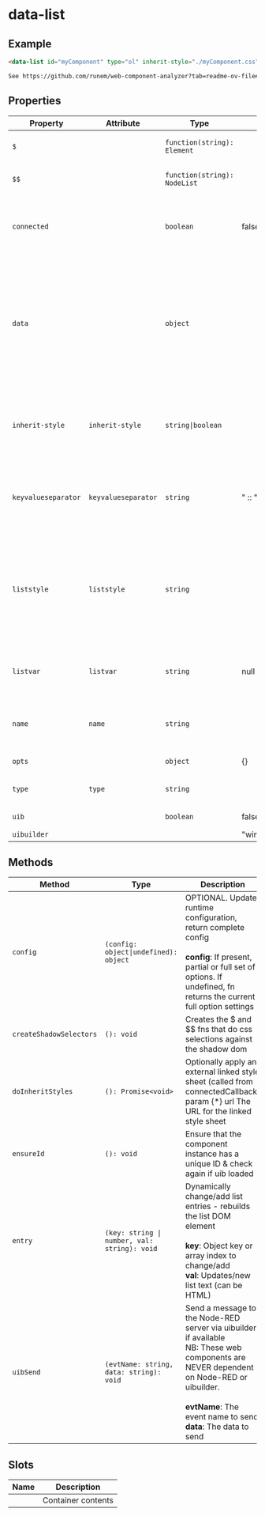 # data-list

## Example

```html
<data-list id="myComponent" type="ol" inherit-style="./myComponent.css"></data-list>

See https://github.com/runem/web-component-analyzer?tab=readme-ov-file#-how-to-document-your-components-using-jsdoc
```

## Properties

| Property            | Attribute           | Type                         | Default               | Description                                      |
|---------------------|---------------------|------------------------------|-----------------------|--------------------------------------------------|
| `$`                 |                     | `function(string): Element`  |                       | Mini jQuery-like shadow dom selector (see constructor) |
| `$$`                |                     | `function(string): NodeList` |                       | Mini jQuery-like shadow dom multi-selector (see constructor) |
| `connected`         |                     | `boolean`                    | false                 | True when instance finishes connecting.<br />Allows initial calls of attributeChangedCallback to be<br />ignored if needed. |
| `data`              |                     | `object`                     |                       | 💫 The data to use for the list. Either set directly or via the `listvar` attribute. If an object, the key/value separator is used to separate the key and value in the list items.<br /><br />NB: properties marked with 💫 are dynamic and have getters/setters. They will cause the list to rebuild. |
| `inherit-style`     | `inherit-style`     | `string\|boolean`            |                       | Optional. Load external styles into component (only useful if using template). If present but empty, will default to './index.css'. Optionally give a URL to load. |
| `keyvalueseparator` | `keyvalueseparator` | `string`                     | " :: "                | Optional. The separator to use between key and value in the list items when input is an object. Default is ' :: '. Set to "NULL" to disable key display. |
| `liststyle`         | `liststyle`         | `string`                     |                       | 💫 Optional. The style type to use for the list. Default is `disc` for `ul` and `decimal` for `ol`. May contain any valid CSS list-style string value.<br /><br />PROPS FROM BASE: (see TiBaseComponent)<br />OTHER STANDARD PROPS: |
| `listvar`           | `listvar`           | `string`                     | null                  | 💫 Optional. The global variable name to use for the list data. If not set, set the data property directly from JS. |
| `name`              | `name`              | `string`                     |                       | Optional. HTML name attribute. Included in output _meta prop.<br /><br />Other watched attributes: |
| `opts`              |                     | `object`                     | {}                    | Runtime configuration settings                   |
| `type`              | `type`              | `string`                     |                       | 💫 Optional. The type of list to use, ul or ol. Default is ul. |
| `uib`               |                     | `boolean`                    | false                 | Is UIBUILDER for Node-RED loaded?                |
| `uibuilder`         |                     |                              | "window['uibuilder']" |                                                  |

## Methods

| Method                  | Type                                         | Description                                      |
|-------------------------|----------------------------------------------|--------------------------------------------------|
| `config`                | `(config: object\|undefined): object`        | OPTIONAL. Update runtime configuration, return complete config<br /><br />**config**: If present, partial or full set of options. If undefined, fn returns the current full option settings |
| `createShadowSelectors` | `(): void`                                   | Creates the $ and $$ fns that do css selections against the shadow dom |
| `doInheritStyles`       | `(): Promise<void>`                          | Optionally apply an external linked style sheet (called from connectedCallback)<br />param {*} url The URL for the linked style sheet |
| `ensureId`              | `(): void`                                   | Ensure that the component instance has a unique ID & check again if uib loaded |
| `entry`                 | `(key: string \| number, val: string): void` | Dynamically change/add list entries - rebuilds the list DOM element<br /><br />**key**: Object key or array index to change/add<br />**val**: Updates/new list text (can be HTML) |
| `uibSend`               | `(evtName: string, data: string): void`      | Send a message to the Node-RED server via uibuilder if available<br />NB: These web components are NEVER dependent on Node-RED or uibuilder.<br /><br />**evtName**: The event name to send<br />**data**: The data to send |

## Slots

| Name | Description        |
|------|--------------------|
|      | Container contents |

